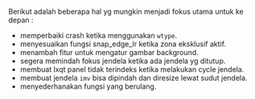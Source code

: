 Berikut adalah beberapa hal yg mungkin menjadi fokus utama untuk ke depan :

- memperbaiki crash ketika menggunakan `wtype`.
- menyesuaikan fungsi snap_edge_lr ketika zona eksklusif aktif.
- menambah fitur untuk mengatur gambar background.
- segera memindah fokus jendela ketika ada jendela yg ditutup.
- membuat lxqt panel tidak terindeks ketika melakukan cycle jendela.
- membuat jendela `imv` bisa dipindah dan diresize lewat sudut jendela.
- menyederhanakan fungsi yang berulang.
